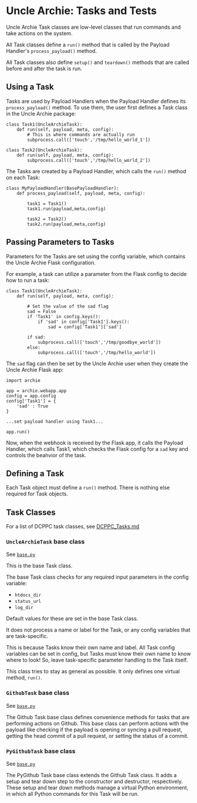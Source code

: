 # Uncle Archie: Tasks and Tests

Uncle Archie Task classes are low-level 
classes that run commands and take actions
on the system.

All Task classes define a `run()`
method that is called by the Payload Handler's
`process_payload()` method.

All Task classes also define `setup()`
and `teardown()` methods that are called
before and after the task is run.

## Using a Task

Tasks are used by Payload Handlers when
the Payload Handler defines its
`process_payload()` method. To use them,
the user first defines a Task class
in the Uncle Archie package:

```
class Task1(UncleArchieTask):
    def run(self, payload, meta, config):
        # This is where commands are actually run
        subprocess.call(['touch','/tmp/hello_world_1'])

class Task2(UncleArchieTask):
    def run(self, payload, meta, config):
        subprocess.call(['touch','/tmp/hello_world_2'])
```

The Tasks are created by a Payload Handler,
which calls the `run()` method on each Task:

```
class MyPayloadHandler(BasePayloadHandler):
    def process_payload(self, payload, meta, config):

        task1 = Task1()
        task1.run(payload,meta,config)

        task2 = Task2()
        task2.run(payload,meta,config)
```

## Passing Parameters to Tasks

Parameters for the Tasks are set using the config variable,
which contains the Uncle Archie Flask configuration.

For example, a task can utilize a parameter from
the Flask config to decide how to run a task:

```
class Task1(UncleArchieTask):
    def run(self, payload, meta, config):

        # Set the value of the sad flag
        sad = False
        if 'Task1' in config.keys():
            if 'sad' in config['Task1'].keys():
                sad = config['Task1']['sad']

        if sad:
            subprocess.call(['touch','/tmp/goodbye_world'])
        else:
            subprocess.call(['touch','/tmp/hello_world'])
```

The `sad` flag can then be set by the Uncle Archie user
when they create the Uncle Archie Flask app:

```
import archie

app = archie.webapp.app
config = app.config
config['Task1'] = {
    'sad' : True
}

...set payload handler using Task1...

app.run()
```

Now, when the webhook is received by the Flask app, 
it calls the Payload Handler, which calls Task1,
which checks the Flask config for a `sad` key and
controls the beahvior of the task.

## Defining a Task

Each Task object must define a `run()` method.
There is nothing else required for Task objects.

## Task Classes

For a list of DCPPC task classes, see [DCPPC_Tasks.md](DCPPC_Tasks.md)

### `UncleArchieTask` base class

See [`base.py`](base.py)

This is the base Task class.

The base Task class checks for any required input parameters
in the config variable:

- `htdocs_dir`
- `status_url`
- `log_dir`

Default values for these are set in the base Task class.

It does not process a name or label for the Task,
or any config variables that are task-specific.

This is because Tasks know their own name and label.
All Task config variables can be set in config,
but Tasks must know their own name to know where
to look! So, leave task-specific parameter handling
to the Task itself.

This class tries to stay as general as possible.
It only defines one virtual method, `run()`.

### `GithubTask` base class

See [`base.py`](base.py)

The Github Task base class defines convenience methods
for tasks that are performing actions on Github. This
base class can perform actions with the payload like 
checking if the payload is opening or syncing a pull 
request, getting the head commit of a pull request, or
setting the status of a commit.

### `PyGithubTask` base class

See [`base.py`](base.py)

The PyGithub Task base class extends the Github Task
class. It adds a setup and tear down step to the constructor
and destructor, respectively. These setup and tear down
methods manage a virtual Python environment, in which all 
Python commands for this Task will be run.

